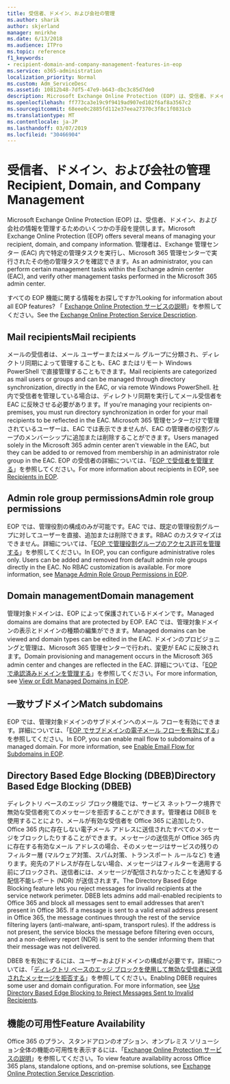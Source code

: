 ```yaml
---
title: 受信者、ドメイン、および会社の管理
ms.author: sharik
author: skjerland
manager: mnirkhe
ms.date: 6/13/2018
ms.audience: ITPro
ms.topic: reference
f1_keywords:
- recipient-domain-and-company-management-features-in-eop
ms.service: o365-administration
localization_priority: Normal
ms.custom: Adm_ServiceDesc
ms.assetid: 10812b48-7df5-47e9-b643-dbc3c85d7de0
description: Microsoft Exchange Online Protection (EOP) は、受信者、ドメイン、および会社の情報を管理するためのいくつかの手段を提供します。 管理者は、Exchange 管理センター (EAC) 内で特定の管理タスクを実行し、Microsoft 365 管理センターで実行されたその他の管理タスクを確認できます。
ms.openlocfilehash: ff773ca3e19c9f9419ad907ed102f6af8a3567c2
ms.sourcegitcommit: 68eee0c2885fd112e37eea27370c3f8c1f0831cb
ms.translationtype: MT
ms.contentlocale: ja-JP
ms.lasthandoff: 03/07/2019
ms.locfileid: "30466904"
---
```

# <a name="recipient-domain-and-company-management"></a><span data-ttu-id="48331-104">受信者、ドメイン、および会社の管理</span><span class="sxs-lookup"><span data-stu-id="48331-104">Recipient, Domain, and Company Management</span></span>

<span data-ttu-id="48331-105">Microsoft Exchange Online Protection (EOP) は、受信者、ドメイン、および会社の情報を管理するためのいくつかの手段を提供します。</span><span class="sxs-lookup"><span data-stu-id="48331-105">Microsoft Exchange Online Protection (EOP) offers several means of managing your recipient, domain, and company information.</span></span> <span data-ttu-id="48331-106">管理者は、Exchange 管理センター (EAC) 内で特定の管理タスクを実行し、Microsoft 365 管理センターで実行されたその他の管理タスクを確認できます。</span><span class="sxs-lookup"><span data-stu-id="48331-106">As an administrator, you can perform certain management tasks within the Exchange admin center (EAC), and verify other management tasks performed in the Microsoft 365 admin center.</span></span>
  
<span data-ttu-id="48331-107">すべての EOP 機能に関する情報をお探しですか?</span><span class="sxs-lookup"><span data-stu-id="48331-107">Looking for information about all EOP features?</span></span> <span data-ttu-id="48331-108">「 [Exchange Online Protection サービスの説明](exchange-online-protection-service-description.md)」を参照してください。</span><span class="sxs-lookup"><span data-stu-id="48331-108">See the [Exchange Online Protection Service Description](exchange-online-protection-service-description.md).</span></span>
  
## <a name="mail-recipients"></a><span data-ttu-id="48331-109">Mail recipients</span><span class="sxs-lookup"><span data-stu-id="48331-109">Mail recipients</span></span>
<span data-ttu-id="48331-110"><a name="BKMK_mailrecipients"> </a></span><span class="sxs-lookup"><span data-stu-id="48331-110"></span></span>

<span data-ttu-id="48331-111">メールの受信者は、メール ユーザーまたはメール グループに分類され、ディレクトリ同期によって管理することも、EAC またはリモート Windows PowerShell で直接管理することもできます。</span><span class="sxs-lookup"><span data-stu-id="48331-111">Mail recipients are categorized as mail users or groups and can be managed through directory synchronization, directly in the EAC, or via remote Windows PowerShell.</span></span> <span data-ttu-id="48331-112">社内で受信者を管理している場合は、ディレクトリ同期を実行してメール受信者を EAC に反映させる必要があります。</span><span class="sxs-lookup"><span data-stu-id="48331-112">If you're managing your recipients on-premises, you must run directory synchronization in order for your mail recipients to be reflected in the EAC.</span></span> <span data-ttu-id="48331-113">Microsoft 365 管理センターだけで管理されているユーザーは、EAC では表示できませんが、EAC の管理者の役割グループのメンバーシップに追加または削除することができます。</span><span class="sxs-lookup"><span data-stu-id="48331-113">Users managed solely in the Microsoft 365 admin center aren't viewable in the EAC, but they can be added to or removed from membership in an administrator role group in the EAC.</span></span> <span data-ttu-id="48331-114">EOP の受信者の詳細については、「[EOP で受信者を管理する](https://go.microsoft.com/fwlink/p/?LinkId=280011)」を参照してください。</span><span class="sxs-lookup"><span data-stu-id="48331-114">For more information about recipients in EOP, see [Recipients in EOP](https://go.microsoft.com/fwlink/p/?LinkId=280011).</span></span>
  
## <a name="admin-role-group-permissions"></a><span data-ttu-id="48331-115">Admin role group permissions</span><span class="sxs-lookup"><span data-stu-id="48331-115">Admin role group permissions</span></span>
<span data-ttu-id="48331-116"><a name="BKMK_adminrolegrouppermissions"> </a></span><span class="sxs-lookup"><span data-stu-id="48331-116"></span></span>

<span data-ttu-id="48331-p105">EOP では、管理役割の構成のみが可能です。EAC では、既定の管理役割グループに対してユーザーを直接、追加または削除できます。RBAC のカスタマイズはできません。詳細については、「[EOP で管理役割グループのアクセス許可を管理する](https://go.microsoft.com/fwlink/p/?LinkId=282238)」を参照してください。</span><span class="sxs-lookup"><span data-stu-id="48331-p105">In EOP, you can configure administrative roles only. Users can be added and removed from default admin role groups directly in the EAC. No RBAC customization is available. For more information, see [Manage Admin Role Group Permissions in EOP](https://go.microsoft.com/fwlink/p/?LinkId=282238).</span></span>
  
## <a name="domain-management"></a><span data-ttu-id="48331-121">Domain management</span><span class="sxs-lookup"><span data-stu-id="48331-121">Domain management</span></span>
<span data-ttu-id="48331-122"><a name="BKMK_domainmanagement"> </a></span><span class="sxs-lookup"><span data-stu-id="48331-122"></span></span>

<span data-ttu-id="48331-123">管理対象ドメインは、EOP によって保護されているドメインです。</span><span class="sxs-lookup"><span data-stu-id="48331-123">Managed domains are domains that are protected by EOP.</span></span> <span data-ttu-id="48331-124">EAC では、管理対象ドメインの表示とドメインの種類の編集ができます。</span><span class="sxs-lookup"><span data-stu-id="48331-124">Managed domains can be viewed and domain types can be edited in the EAC.</span></span> <span data-ttu-id="48331-125">ドメインのプロビジョニングと管理は、Microsoft 365 管理センターで行われ、変更が EAC に反映されます。</span><span class="sxs-lookup"><span data-stu-id="48331-125">Domain provisioning and management occurs in the Microsoft 365 admin center and changes are reflected in the EAC.</span></span> <span data-ttu-id="48331-126">詳細については、「[EOP で承認済みドメインを管理する](https://go.microsoft.com/fwlink/p/?LinkId=282239)」を参照してください。</span><span class="sxs-lookup"><span data-stu-id="48331-126">For more information, see [View or Edit Managed Domains in EOP](https://go.microsoft.com/fwlink/p/?LinkId=282239).</span></span>
  
## <a name="match-subdomains"></a><span data-ttu-id="48331-127">一致サブドメイン</span><span class="sxs-lookup"><span data-stu-id="48331-127">Match subdomains</span></span>
<span data-ttu-id="48331-128"><a name="BKMK_EOP_Match_Subdomains"> </a></span><span class="sxs-lookup"><span data-stu-id="48331-128"></span></span>

<span data-ttu-id="48331-p107">EOP では、管理対象ドメインのサブドメインへのメール フローを有効にできます。詳細については、「[EOP でサブドメインの電子メール フローを有効にする](https://go.microsoft.com/fwlink/p/?LinkId=397213)」を参照してください。</span><span class="sxs-lookup"><span data-stu-id="48331-p107">In EOP, you can enable mail flow to subdomains of a managed domain. For more information, see [Enable Email Flow for Subdomains in EOP](https://go.microsoft.com/fwlink/p/?LinkId=397213).</span></span> 
  
## <a name="directory-based-edge-blocking-dbeb"></a><span data-ttu-id="48331-131">Directory Based Edge Blocking (DBEB)</span><span class="sxs-lookup"><span data-stu-id="48331-131">Directory Based Edge Blocking (DBEB)</span></span>
<span data-ttu-id="48331-132"><a name="BKMK_DBEB"> </a></span><span class="sxs-lookup"><span data-stu-id="48331-132"></span></span>

<span data-ttu-id="48331-p108">ディレクトリ ベースのエッジ ブロック機能では、サービス ネットワーク境界で無効な受信者宛てのメッセージを拒否することができます。管理者は DBEB を使用することにより、メールが有効な受信者を Office 365 に追加したり、Office 365 内に存在しない電子メール アドレスに送信されたすべてのメッセージをブロックしたりすることができます。メッセージの送信先が Office 365 内に存在する有効なメール アドレスの場合、そのメッセージはサービスの残りのフィルター層 (マルウェア対策、スパム対策、トランスポート ルールなど) を通ります。宛先のアドレスが存在しない場合、メッセージはフィルターを適用する前にブロックされ、送信者には、メッセージが配信されなかったことを通知する配信不能レポート (NDR) が送信されます。</span><span class="sxs-lookup"><span data-stu-id="48331-p108">The Directory Based Edge Blocking feature lets you reject messages for invalid recipients at the service network perimeter. DBEB lets admins add mail-enabled recipients to Office 365 and block all messages sent to email addresses that aren't present in Office 365. If a message is sent to a valid email address present in Office 365, the message continues through the rest of the service filtering layers (anti-malware, anti-spam, transport rules). If the address is not present, the service blocks the message before filtering even occurs, and a non-delivery report (NDR) is sent to the sender informing them that their message was not delivered.</span></span> 
  
<span data-ttu-id="48331-p109">DBEB を有効にするには、ユーザーおよびドメインの構成が必要です。詳細については、「[ディレクトリ ベースのエッジ ブロックを使用して無効な受信者に送信されたメッセージを拒否する](https://go.microsoft.com/fwlink/p/?LinkId=390676)」を参照してください。</span><span class="sxs-lookup"><span data-stu-id="48331-p109">Enabling DBEB requires some user and domain configuration. For more information, see [Use Directory Based Edge Blocking to Reject Messages Sent to Invalid Recipients](https://go.microsoft.com/fwlink/p/?LinkId=390676).</span></span>
  
## <a name="feature-availability"></a><span data-ttu-id="48331-139">機能の可用性</span><span class="sxs-lookup"><span data-stu-id="48331-139">Feature Availability</span></span>
<span data-ttu-id="48331-140"><a name="BKMK_DBEB"> </a></span><span class="sxs-lookup"><span data-stu-id="48331-140"></span></span>

<span data-ttu-id="48331-141">Office 365 のプラン、スタンドアロンのオプション、オンプレミス ソリューション全体の機能の可用性を表示するには、「[Exchange Online Protection サービスの説明](exchange-online-protection-service-description.md)」を参照してください。</span><span class="sxs-lookup"><span data-stu-id="48331-141">To view feature availability across Office 365 plans, standalone options, and on-premise solutions, see [Exchange Online Protection Service Description](exchange-online-protection-service-description.md).</span></span>
  

